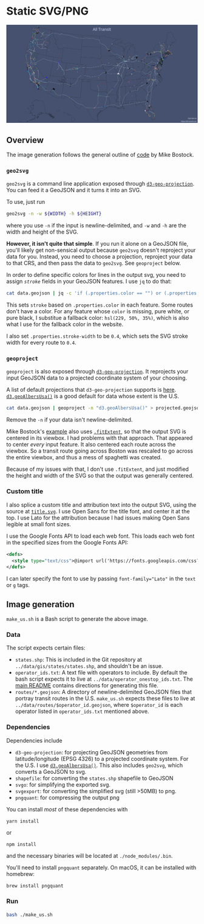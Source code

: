 # Static SVG/PNG

![Static image of US Transit Routes](us.png)

## Overview

The image generation follows the general outline of
[code](https://bl.ocks.org/mbostock/fb6c1e5ff700f9713a9dc2f0fd392c35) by Mike
Bostock.

### `geo2svg`

`geo2svg` is a command line application exposed through
[`d3-geo-projection`](https://github.com/d3/d3-geo-projection/blob/master/README.md#geo2svg).
You can feed it a GeoJSON and it turns it into an SVG.

To use, just run
```bash
geo2svg -n -w ${WIDTH} -h ${HEIGHT}
```
where you use `-n` if the input is newline-delimited, and `-w` and `-h` are the
width and height of the SVG.

**However, it isn't quite that simple**. If you run it alone on a GeoJSON file,
you'll likely get non-sensical output because `geo2svg` doesn't reproject your
data for you. Instead, you need to choose a projection, reproject your data to
that CRS, and then pass the data to `geo2svg`. See `geoproject` below.

In order to define specific colors for lines in the output svg, you need to
assign _`stroke`_ fields in your GeoJSON features. I use `jq` to do that:

```bash
cat data.geojson | jq -c 'if (.properties.color == "") or (.properties.color == "000000") or (.properties.color == "ffffff") then .properties.stroke = "hsl(229, 50%, 35%)" else .properties.stroke = ("#" + .properties.color) end | .properties += {"stroke-width": 0.4}'
```

This sets `stroke` based on `.properties.color` in each feature. Some routes
don't have a color. For any feature whose `color` is missing, pure white, or
pure black, I substitue a fallback color: `hsl(229, 50%, 35%)`, which is also
what I use for the fallback color in the website.

I also set `.properties.stroke-width` to be `0.4`, which sets the SVG stroke
width for every route to `0.4`.

### `geoproject`

`geoproject` is also exposed through
[`d3-geo-projection`](https://github.com/d3/d3-geo-projection/blob/master/README.md#geoproject).
It reprojects your input GeoJSON data to a projected coordinate system of your
choosing.

A list of default projections that `d3-geo-projection` supports is
[here](https://github.com/d3/d3-geo-projection/blob/master/README.md#projections).
[`d3.geoAlbersUsa()`](https://github.com/d3/d3-geo/blob/v1.11.9/README.md#geoAlbersUsa)
is a good default for data whose extent is the U.S.

```bash
cat data.geojson | geoproject -n "d3.geoAlbersUsa()" > projected.geojson
```
Remove the `-n` if your data isn't newline-delimited.

Mike Bostock's
[example](https://bl.ocks.org/mbostock/fb6c1e5ff700f9713a9dc2f0fd392c35#prepublish)
also uses [`.fitExtent`](https://github.com/d3/d3-geo#projection_fitExtent), so
that the output SVG is centered in its viewbox. I had problems with that
approach. That appeared to center _every_ input feature. It also centered each
route across the viewbox. So a transit route going across Boston was rescaled to
go across the entire viewbox, and thus a mess of spaghetti was created.

Because of my issues with that, I don't use `.fitExtent`, and just modified the
height and width of the SVG so that the output was generally centered.

### Custom title

I also splice a custom title and attribution text into the output SVG, using the
source at [`title.svg`](title.svg). I use Open Sans for the title font, and
center it at the top. I use Lato for the attribution because I had issues making
Open Sans legible at small font sizes.

I use the Google Fonts API to load each web font. This loads each web font in
the specified sizes from the Google Fonts API:

```xml
<defs>
  <style type="text/css">@import url('https://fonts.googleapis.com/css?family=Open+Sans:300,400|Lato:100');</style>
</defs>
```

I can later specify the font to use by passing `font-family="Lato"` in the
`text` or `g` tags.

## Image generation

`make_us.sh` is a Bash script to generate the above image.

### Data

The script expects certain files:

- `states.shp`: This is included in the Git repository at `../data/gis/states/states.shp`, and shouldn't be an issue.
- `operator_ids.txt`: A text file with operators to include. By default the bash script expects it to live at `../data/operator_onestop_ids.txt`. The [main README](../README.md) contains directions for generating this file.
- `routes/*.geojson`: A directory of newline-delimited GeoJSON files that portray transit routes in the U.S. `make_us.sh` expects these files to live at `../data/routes/$operator_id.geojson`, where `$operator_id` is each operator listed in `operator_ids.txt` mentioned above.

### Dependencies

Dependencies include

- `d3-geo-projection`: for projecting GeoJSON geometries from latitude/longitude (EPSG 4326) to a projected coordinate system. For the U.S. I use [`d3.geoAlbersUsa()`](https://github.com/d3/d3-geo/blob/v1.11.9/README.md#geoAlbersUsa). This also includes `geo2svg`, which converts a GeoJSON to svg.
- `shapefile`: for converting the `states.shp` shapefile to GeoJSON
- `svgo`: for simplifying the exported svg.
- `svgexport`: for converting the simplified svg (still >50MB) to png.
- `pngquant`: for compressing the output png

You can install _most_ of these dependencies with
```
yarn install
```
or
```
npm install
```
and the necessary binaries will be located at `./node_modules/.bin`.

You'll need to install `pngquant` separately. On macOS, it can be installed with
homebrew:

```bash
brew install pngquant
```

### Run

```bash
bash ./make_us.sh
```
